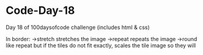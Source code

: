 # Code-Day-18
Day 18 of 100daysofcode challenge (includes html &amp; css)

In border:
->stretch stretches the image
->repeat repeats the image
->round like repeat but if the 
tiles do not fit exactly, scales 
the tile image so they will
